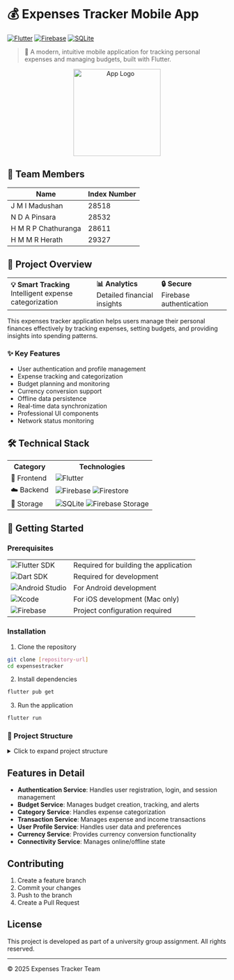 # 💰 Expenses Tracker Mobile App

[![Flutter](https://img.shields.io/badge/Flutter-02569B?style=for-the-badge&logo=flutter&logoColor=white)](https://flutter.dev)
[![Firebase](https://img.shields.io/badge/Firebase-FFCA28?style=for-the-badge&logo=firebase&logoColor=black)](https://firebase.google.com)
[![SQLite](https://img.shields.io/badge/SQLite-003B57?style=for-the-badge&logo=sqlite&logoColor=white)](https://www.sqlite.org)

> 📱 A modern, intuitive mobile application for tracking personal expenses and managing budgets, built with Flutter.

<div align="center">
  <img src="assets/images/app_logo.png" alt="App Logo" width="200px" />
</div>

## 👥 Team Members

| Name | Index Number |
|------|-------------|
| J M I Madushan | 28518 
| N D A Pinsara | 28532 
| H M R P Chathuranga | 28611 
| H M M R Herath | 29327 

## 🎯 Project Overview

<div align="center">
  <table>
    <tr>
      <td>
        <strong>💡 Smart Tracking</strong><br>
        Intelligent expense categorization
      </td>
      <td>
        <strong>📊 Analytics</strong><br>
        Detailed financial insights
      </td>
      <td>
        <strong>🔒 Secure</strong><br>
        Firebase authentication
      </td>
    </tr>
  </table>
</div>

This expenses tracker application helps users manage their personal finances effectively by tracking expenses, setting budgets, and providing insights into spending patterns.

### ✨ Key Features

- User authentication and profile management
- Expense tracking and categorization
- Budget planning and monitoring
- Currency conversion support
- Offline data persistence
- Real-time data synchronization
- Professional UI components
- Network status monitoring

## 🛠️ Technical Stack

<div align="center">
  <table>
    <tr>
      <th>Category</th>
      <th>Technologies</th>
    </tr>
    <tr>
      <td>📱 Frontend</td>
      <td>
        <img src="https://img.shields.io/badge/Flutter-02569B?style=flat-square&logo=flutter" alt="Flutter" />
      </td>
    </tr>
    <tr>
      <td>☁️ Backend</td>
      <td>
        <img src="https://img.shields.io/badge/Firebase-FFCA28?style=flat-square&logo=firebase" alt="Firebase" />
        <img src="https://img.shields.io/badge/Cloud_Firestore-FFCA28?style=flat-square&logo=firebase" alt="Firestore" />
      </td>
    </tr>
    <tr>
      <td>💾 Storage</td>
      <td>
        <img src="https://img.shields.io/badge/SQLite-003B57?style=flat-square&logo=sqlite" alt="SQLite" />
        <img src="https://img.shields.io/badge/Firebase_Storage-FFCA28?style=flat-square&logo=firebase" alt="Firebase Storage" />
      </td>
    </tr>
  </table>
</div>

## 🚀 Getting Started

### Prerequisites

<table>
  <tr>
    <td>
      <img src="https://img.shields.io/badge/Flutter_SDK-02569B?style=flat-square&logo=flutter" alt="Flutter SDK" />
    </td>
    <td>Required for building the application</td>
  </tr>
  <tr>
    <td>
      <img src="https://img.shields.io/badge/Dart_SDK-0175C2?style=flat-square&logo=dart" alt="Dart SDK" />
    </td>
    <td>Required for development</td>
  </tr>
  <tr>
    <td>
      <img src="https://img.shields.io/badge/Android_Studio-3DDC84?style=flat-square&logo=android-studio" alt="Android Studio" />
    </td>
    <td>For Android development</td>
  </tr>
  <tr>
    <td>
      <img src="https://img.shields.io/badge/Xcode-147EFB?style=flat-square&logo=xcode" alt="Xcode" />
    </td>
    <td>For iOS development (Mac only)</td>
  </tr>
  <tr>
    <td>
      <img src="https://img.shields.io/badge/Firebase-FFCA28?style=flat-square&logo=firebase" alt="Firebase" />
    </td>
    <td>Project configuration required</td>
  </tr>
</table>

### Installation

1. Clone the repository
```bash
git clone [repository-url]
cd expensestracker
```

2. Install dependencies
```bash
flutter pub get
```

3. Run the application
```bash
flutter run
```

### 📁 Project Structure

<details>
<summary>Click to expand project structure</summary>

```
lib/
├── 📱 screens/          # Application screens
│   ├── 🔐 auth/         # Authentication related screens
│   └── 🏠 home/         # Main app screens
├── ⚙️ services/         # Business logic and API services
├── 🧩 widgets/          # Reusable UI components
└── 📍 main.dart         # Application entry point
```

</details>

## Features in Detail

- **Authentication Service**: Handles user registration, login, and session management
- **Budget Service**: Manages budget creation, tracking, and alerts
- **Category Service**: Handles expense categorization
- **Transaction Service**: Manages expense and income transactions
- **User Profile Service**: Handles user data and preferences
- **Currency Service**: Provides currency conversion functionality
- **Connectivity Service**: Manages online/offline state

## Contributing

1. Create a feature branch
2. Commit your changes
3. Push to the branch
4. Create a Pull Request

## License

This project is developed as part of a university group assignment. All rights reserved.

---
© 2025 Expenses Tracker Team
